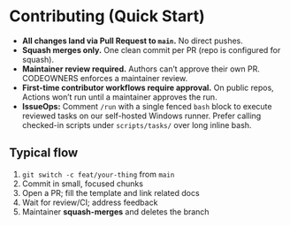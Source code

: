 <!-- status: stub; target: 150+ words -->
# Contributing (Quick Start)

- **All changes land via Pull Request to `main`.** No direct pushes.
- **Squash merges only.** One clean commit per PR (repo is configured for squash).
- **Maintainer review required.** Authors can’t approve their own PR. CODEOWNERS enforces a maintainer review.
- **First-time contributor workflows require approval.** On public repos, Actions won’t run until a maintainer approves the run.
- **IssueOps:** Comment `/run` with a single fenced `bash` block to execute reviewed tasks on our self-hosted Windows runner. Prefer calling checked-in scripts under `scripts/tasks/` over long inline bash.

## Typical flow
1. `git switch -c feat/your-thing` from `main`
2. Commit in small, focused chunks
3. Open a PR; fill the template and link related docs
4. Wait for review/CI; address feedback
5. Maintainer **squash-merges** and deletes the branch


